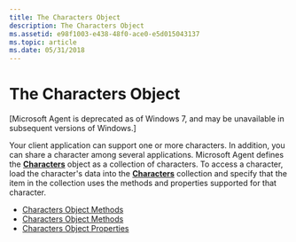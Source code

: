 ```yaml
---
title: The Characters Object
description: The Characters Object
ms.assetid: e98f1003-e438-48f0-ace0-e5d015043137
ms.topic: article
ms.date: 05/31/2018
---
```


# The Characters Object

\[Microsoft Agent is deprecated as of Windows 7, and may be unavailable in subsequent versions of Windows.\]

Your client application can support one or more characters. In addition, you can share a character among several applications. Microsoft Agent defines the [**Characters**](https://docs.microsoft.com/windows/desktop/lwef/the-characters-object) object as a collection of characters. To access a character, load the character's data into the [**Characters**](https://docs.microsoft.com/windows/desktop/lwef/the-characters-object) collection and specify that the item in the collection uses the methods and properties supported for that character.

-   [Characters Object Methods](characters-object-methods.md)
-   [Characters Object Methods](character-object-methods.md)
-   [Characters Object Properties](character-object-properties.md)

 

 




